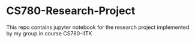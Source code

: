 # CS780-Research-Project
This repo contains jupyter notebook for the research project implemented by my group in course CS780-IITK
